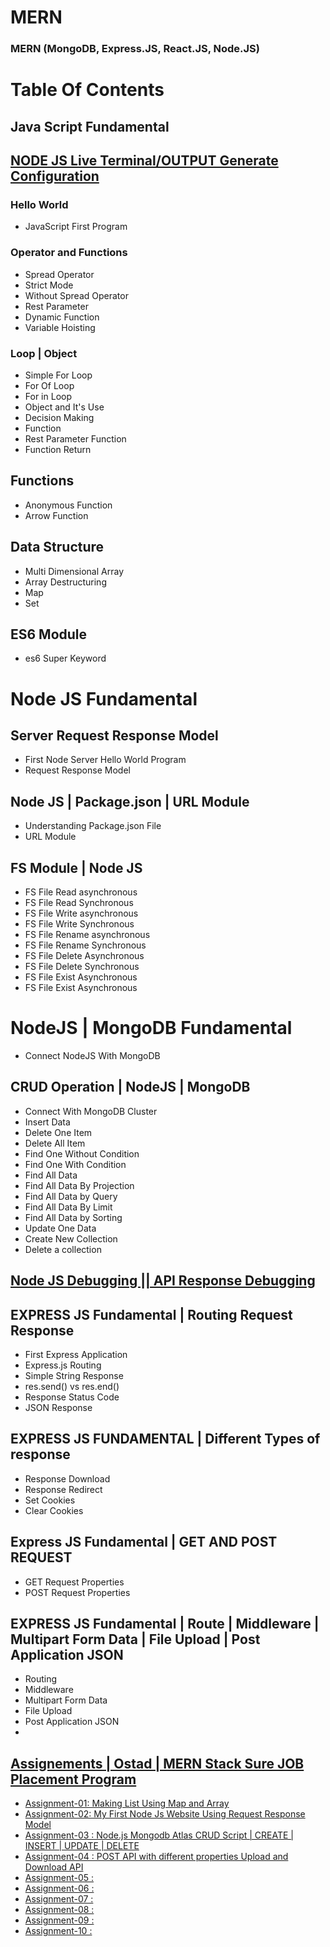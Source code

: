 # MERN
### MERN (MongoDB, Express.JS, React.JS, Node.JS)
# Table Of Contents
## Java Script Fundamental
## [NODE JS Live Terminal/OUTPUT Generate Configuration](https://github.com/Ruman-Hossain/MERN/tree/master/000_Support)
### Hello World
- JavaScript First Program
### Operator and Functions
- Spread Operator
- Strict Mode
- Without Spread Operator
- Rest Parameter
- Dynamic Function
- Variable Hoisting
### Loop  | Object
- Simple For Loop
- For Of Loop
- For in Loop
- Object and It's Use
- Decision Making
- Function
- Rest Parameter Function
- Function Return
## Functions
- Anonymous Function
- Arrow Function
## Data Structure
- Multi Dimensional Array
- Array Destructuring
- Map
- Set
## ES6 Module
- es6 Super Keyword

# Node JS Fundamental
## Server Request Response Model
- First Node Server Hello World Program
- Request Response Model
## Node JS | Package.json | URL Module
- Understanding Package.json File
- URL Module
## FS Module | Node JS
- FS File Read asynchronous
- FS File Read Synchronous
- FS File Write asynchronous
- FS File Write Synchronous
- FS File Rename asynchronous
- FS File Rename Synchronous
- FS File Delete Asynchronous
- FS File Delete Synchronous
- FS File Exist Asynchronous
- FS File Exist Asynchronous
# NodeJS | MongoDB Fundamental
- Connect NodeJS With MongoDB
## CRUD Operation | NodeJS | MongoDB
- Connect With MongoDB Cluster
- Insert Data
- Delete One Item
- Delete All Item
- Find One Without Condition
- Find One With Condition
- Find All Data
- Find All Data By Projection
- Find All Data by Query
- Find All Data By Limit
- Find All Data by Sorting
- Update One Data
- Create New Collection
- Delete a collection
## [Node JS Debugging || API Response Debugging](https://github.com/Ruman-Hossain/MERN/tree/master/019_NodeJS_fun_NodeJS_Debugging/01_nodeJS_debugging)
## EXPRESS JS Fundamental | Routing Request Response
- First Express Application
- Express.js Routing
- Simple String Response
- res.send() vs res.end()
- Response Status Code
- JSON Response
## EXPRESS JS FUNDAMENTAL | Different Types of response
- Response Download
- Response Redirect
- Set Cookies
- Clear Cookies
## Express JS Fundamental | GET AND POST REQUEST
- GET Request Properties
- POST Request Properties

## EXPRESS JS Fundamental | Route | Middleware | Multipart Form Data | File Upload | Post Application JSON
- Routing
- Middleware
- Multipart Form Data
- File Upload
- Post Application JSON
- 
## [Assignements | Ostad | MERN Stack Sure JOB Placement Program]()
- [Assignment-01: Making List Using Map and Array](https://github.com/Ruman-Hossain/MERN/tree/master/Assignments/01_MakingListUsingMapAndArray)
- [Assignment-02: My First Node Js Website Using Request Response Model](https://github.com/Ruman-Hossain/MERN/tree/master/Assignments/02_my_first_nodejs_request_response)
- [Assignment-03 : Node.js Mongodb Atlas CRUD Script | CREATE | INSERT | UPDATE | DELETE](https://github.com/Ruman-Hossain/MERN/tree/master/Assignments/03_nodeJS_MongoDB_Atlas_CRUD_Script_Create_Read_Update_Delete)
- [Assignment-04 : POST API with different properties Upload and Download API ](https://github.com/Ruman-Hossain/MERN/tree/master/Assignments/04_POST_API_with_different_properties_Upload_and_Download_API)
- [Assignment-05 : ]()
- [Assignment-06 : ]()
- [Assignment-07 : ]()
- [Assignment-08 : ]()
- [Assignment-09 : ]()
- [Assignment-10 : ]()